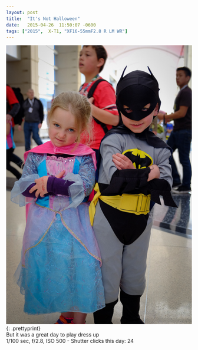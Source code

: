 ```yaml
---
layout: post
title:  "It's Not Halloween"
date:   2015-04-26  11:50:07 -0600
tags: ["2015",  X-T1, "XF16-55mmF2.8 R LM WR"]
---
```

![:title](/images/2015/2015_0426_DSCF3881.jpg)
{: .prettyprint}  
But it was a great day to play dress up  
1/100 sec, f/2.8, ISO 500 - Shutter clicks this day: 24  
